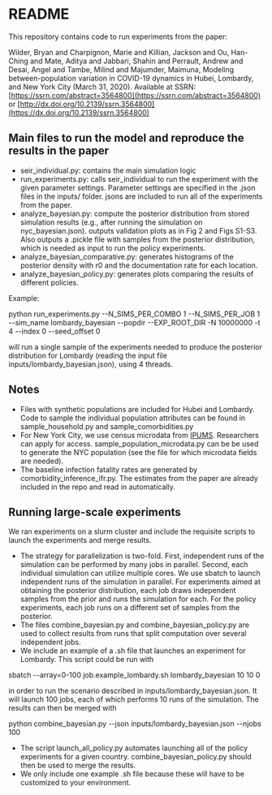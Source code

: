 
# README

This repository contains code to run experiments from the paper:

Wilder, Bryan and Charpignon, Marie and Killian, Jackson and Ou, Han-Ching and Mate, Aditya and Jabbari, Shahin and Perrault, Andrew and Desai, Angel and Tambe, Milind and Majumder, Maimuna, Modeling between-population variation in COVID-19 dynamics in Hubei, Lombardy, and New York City (March 31, 2020). Available at SSRN: [https://ssrn.com/abstract=3564800](https://ssrn.com/abstract=3564800) or [http://dx.doi.org/10.2139/ssrn.3564800](https://dx.doi.org/10.2139/ssrn.3564800)

## Main files to run the model and reproduce the results in the paper

* seir_individual.py: contains the main simulation logic
* run_experiments.py: calls seir_individual to run the experiment with the given parameter settings. Parameter settings are specified in the .json files in the inputs/ folder. jsons are included to run all of the experiments from the paper.
* analyze_bayesian.py: compute the posterior distribution from stored simulation results (e.g., after running the simulation on nyc_bayesian.json). outputs validation plots as in Fig 2 and Figs S1-S3. Also outputs a .pickle file with samples from the posterior distribution, which is needed as input to run the policy experiments. 
* analyze_bayesian_comparative.py: generates histograms of the posterior density with r0 and the documentation rate for each location.
* analyze_bayesian_policy.py: generates plots comparing the results of different policies.

Example:

python run_experiments.py --N_SIMS_PER_COMBO 1 --N_SIMS_PER_JOB 1 --sim_name lombardy_bayesian --popdir <path to population files> --EXP_ROOT_DIR <desired output directory> -N 10000000 -t 4 --index 0 --seed_offset 0

will run a single sample of the experiments needed to produce the posterior distribution for Lombardy (reading the input file inputs/lombardy_bayesian.json), using 4 threads.

## Notes

* Files with synthetic populations are included for Hubei and Lombardy. Code to sample the individual population attributes can be found in sample_household.py and sample_comorbidities.py
* For New York City, we use census microdata from [IPUMS](https://international.ipums.org/international/). Researchers can apply for access. sample_population_microdata.py can be be used to generate the NYC population (see the file for which microdata fields are needed). 
* The baseline infection fatality rates are generated by comorbidity_inference_ifr.py. The estimates from the paper are already included in the repo and read in automatically.

## Running large-scale experiments

We ran experiments on a slurm cluster and include the requisite scripts to launch the experiments and merge results. 

* The strategy for parallelization is two-fold. First, independent runs of the simulation can be performed by many jobs in parallel. Second, each individual simulation can utilize multiple cores. We use sbatch to launch independent runs of the simulation in parallel. For experiments aimed at obtaining the posterior distribution, each job draws independent samples from the prior and runs the simulation for each. For the policy experiments, each job runs on a different set of samples from the posterior.
* The files combine_bayesian.py and combine_bayesian_policy.py are used to collect results from runs that split computation over several independent jobs.
* We include an example of a .sh file that launches an experiment for Lombardy. This script could be run with 

sbatch --array=0-100 job.example_lombardy.sh lombardy_bayesian 10 10 0

in order to run the scenario described in inputs/lombardy_bayesian.json. It will launch 100 jobs, each of which performs 10 runs of the simulation. The results can then be merged with 

python combine_bayesian.py --json inputs/lombardy_bayesian.json --njobs 100

* The script launch_all_policy.py automates launching all of the policy experiments for a given country. combine_bayesian_policy.py should then be used to merge the results.
* We only include one example .sh file because these will have to be customized to your environment.